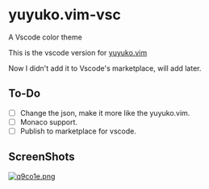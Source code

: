 # yuyuko.vim-vsc

A Vscode color theme

This is the vscode version for [yuyuko.vim](https://github.com/hylwxqwq/yuyuko.vim)

Now I didn't add it to Vscode's marketplace, will add later.

## To-Do

- [ ] Change the json, make it more like the yuyuko.vim.
- [ ] Monaco support.
- [ ] Publish to marketplace for vscode.

## ScreenShots

[![q9co1e.png](https://s1.ax1x.com/2022/03/17/q9co1e.png)](https://imgtu.com/i/q9co1e)
